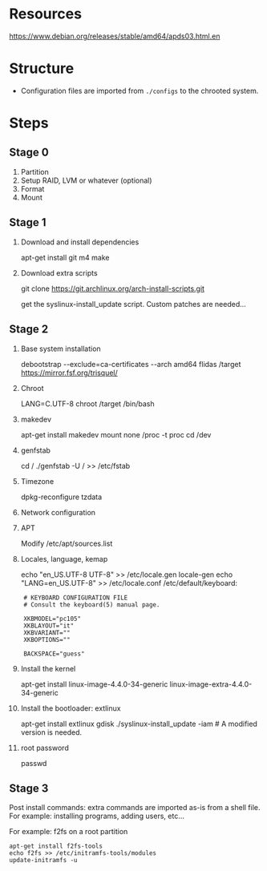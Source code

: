 # Resources

https://www.debian.org/releases/stable/amd64/apds03.html.en

# Structure

- Configuration files are imported from `./configs` to the chrooted system.

# Steps

## Stage 0

1. Partition
2. Setup RAID, LVM or whatever (optional)
3. Format
4. Mount

## Stage 1

1. Download and install dependencies

    apt-get install git m4 make

2. Download extra scripts

    git clone https://git.archlinux.org/arch-install-scripts.git
    
    get the syslinux-install_update script. Custom patches are needed...

## Stage 2

1. Base system installation

    debootstrap --exclude=ca-certificates --arch amd64 flidas /target https://mirror.fsf.org/trisquel/

2. Chroot

    LANG=C.UTF-8 chroot /target /bin/bash
    
3. makedev

    apt-get install makedev
    mount none /proc -t proc
    cd /dev
    
4. genfstab

   cd /
   ./genfstab -U / >> /etc/fstab
   
5. Timezone

    dpkg-reconfigure tzdata
    
6. Network configuration

7. APT

    Modify /etc/apt/sources.list

8. Locales, language, kemap

    echo "en_US.UTF-8 UTF-8" >> /etc/locale.gen
    locale-gen
    echo "LANG=en_US.UTF-8" >> /etc/locale.conf
    /etc/default/keyboard: 
```
    # KEYBOARD CONFIGURATION FILE
    # Consult the keyboard(5) manual page.

    XKBMODEL="pc105"
    XKBLAYOUT="it"
    XKBVARIANT=""
    XKBOPTIONS=""

    BACKSPACE="guess"
```

9. Install the kernel
 
    apt-get install linux-image-4.4.0-34-generic linux-image-extra-4.4.0-34-generic

10. Install the bootloader: extlinux

     apt-get install extlinux gdisk
     ./syslinux-install_update -iam   # A modified version is needed.

11. root password

    passwd 
    
## Stage 3

Post install commands: extra commands are imported as-is from a shell file. For example: installing programs, adding users,
etc...

For example: f2fs on a root partition

    apt-get install f2fs-tools
    echo f2fs >> /etc/initramfs-tools/modules
    update-initramfs -u
